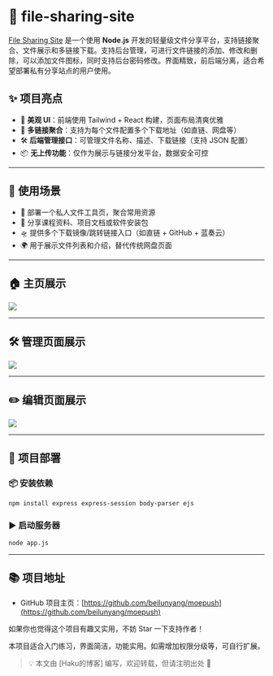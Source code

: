 # 📁 file-sharing-site

[File Sharing Site](https://github.com/Hakutyan-bai/file-sharing-site) 是一个使用 **Node.js** 开发的轻量级文件分享平台，支持链接聚合、文件展示和多链接下载。支持后台管理，可进行文件链接的添加、修改和删除，可以添加文件图标，同时支持后台密码修改。界面精致，前后端分离，适合希望部署私有分享站点的用户使用。

## ✨ 项目亮点

- 🎨 **美观 UI**：前端使用 Tailwind + React 构建，页面布局清爽优雅  
- 🔗 **多链接聚合**：支持为每个文件配置多个下载地址（如直链、网盘等）  
- 🛠️ **后端管理接口**：可管理文件名称、描述、下载链接（支持 JSON 配置）  
- 📦 **无上传功能**：仅作为展示与链接分发平台，数据安全可控  
---
## 🧩 使用场景

- 📁 部署一个私人文件工具页，聚合常用资源  
- 📝 分享课程资料、项目文档或软件安装包  
- 🛸 提供多个下载镜像/跳转链接入口（如直链 + GitHub + 蓝奏云）  
- 🌍 用于展示文件列表和介绍，替代传统网盘页面  



---

## 🏠 主页展示

![](https://img.sakura.ink/file/AgACAgUAAyEGAASIHQfFAAMLaG0w1ehnsanshZ-w5bkRVL4yXQQAAmbIMRtK4GhXhWZwgC2fVwMBAAMCAAN3AAM2BA.png)

---

## 🛠️ 管理页面展示

![](https://img.sakura.ink/file/AgACAgUAAyEGAASIHQfFAAMNaG0w1gMwjsmu36mN0n6_0-p2_KcAAmjIMRtK4GhXjRqmBUCteKUBAAMCAAN3AAM2BA.png)

---

## ✏️ 编辑页面展示

![](https://img.sakura.ink/file/AgACAgUAAyEGAASIHQfFAAMMaG0w1rUyTHAc0w4iVoixN1FiciEAAmfIMRtK4GhXpTSCgNY9TK0BAAMCAAN3AAM2BA.png)

---

## 🚀 项目部署

### 📦 安装依赖

```bash
npm install express express-session body-parser ejs
```

### ▶️ 启动服务器

```bash
node app.js
```

---

## 📚 项目地址

- GitHub 项目主页：[https://github.com/beilunyang/moepush](https://github.com/beilunyang/moepush)

如果你也觉得这个项目有趣又实用，不妨 Star 一下支持作者！

 本项目适合入门练习，界面简洁，功能实用。如需增加权限分级等，可自行扩展。
> 💡 本文由 [Haku的博客] 编写，欢迎转载，但请注明出处 📡